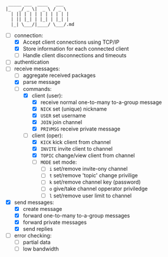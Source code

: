 ```
 _____ ___  ____   ___
|_   _/ _ \|  _ \ / _ \
  | || | | | | | | | | |
  | || |_| | |_| | |_| |
  |_| \___/|____/ \___/.md
```
- [ ] connection:
  - [x] Accept client connections using TCP/IP
  - [x] Store information for each connected client
  - [ ] Handle client disconnections and timeouts
- [ ] authentication
- [ ] receive messages:
  - [ ] aggregate received packages
  - [x] parse message
  - [ ] commands:
    - [x] client (user):
      - [x] receive normal one-to-many to-a-group message
      - [x] `NICK` set (unique) nickname
      - [x] `USER` set username
      - [x] `JOIN` join channel
      - [x] `PRIVMSG` receive private message
    - [ ] client (oper):
      - [x] `KICK` kick client from channel
      - [x] `INVITE` invite client to channel
      - [x] `TOPIC` change/view client from channel
      - [ ] `MODE` set mode:
        - [ ] `i` set/remove invite-ony channel
        - [ ] `t` set/remove 'topic' change privilige
        - [ ] `k` set/remove channel key (password)
        - [ ] `o` give/take channel opperator priviledge
        - [ ] `l` set/remove user limit to channel
- [x] send messages:
  - [x] create message
  - [x] forward one-to-many to-a-group messages
  - [x] forward private messages
  - [x] send replies
- [ ] error checking:
  - [ ] partial data
  - [ ] low bandwidth
